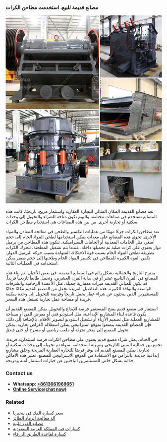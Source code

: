 <h3>مصانع قديمة للبيع، استخدمت مطاحن الكرات</h3><img src='1701853466.jpg' alt=''><p>تعد مصانع القديمة المكان المثالي للتجارة العقارية واستثمار مربح. تاريخيًا، كانت هذه المصانع تستخدم في صناعات مختلفة، واليوم تكون متاحة للشراء والتحويل إلى وحدات سكنية أو تجارية أخرى. من بين هذه الصناعات هي استخدام مطاحن الكرات.</p><p>تعد مطاحن الكرات جزءًا مهمًا من عمليات التكسير والطحن في معالجة المعادن والمواد الأخرى. تحوي هذه المصانع على معدات يمكن استخدامها لطحن المواد الخام إلى حجم أصغر، مثل الخامات المعدنية أو الخامات السيراميكية. تتكون هذه المطاحن من برميل دوار يحتوي على كرات صلبة تم تحميلها داخله. عندما يتم تشغيل المطحنة، تتحرك الكرات بطريقة تطحن المواد الخام بسبب قوة الاحتكاك المتولدة بسبب حركة البرميل الدوار. تكمن القوة الكبيرة للمطاحن في تكسير المواد الخام وطحنها إلى حجم صغير يمكن استخدامه في العمليات التالية.</p><p>يمتزج التاريخ والجمالية بشكل رائع في المصانع القديمة. في بعض الأحيان، تم بناء هذه المصانع في القرن التاسع عشر أو في بداية القرن العشرين، وتحمل طابعاً تاريخياً فريداً. قد يكون للمباني القديمة ميزات معمارية جميلة، مثل الأعمدة الرخامية والشرفات الواسعة والنوافذ الكبيرة. هذه التفاصيل الفريدة تجعل من المصنع القديم مكانًا جذابًا للمستثمرين الذين يبحثون عن شراء عقار يحمل تاريخاً وفرصة للتحويل إلى وحدة سكنية فريدة أو مساحة عمل تجارية تستغل هذه السحر.</p><p>استثمار في مصنع قديم يمنح المستثمر فرصة للإبداع والتحويل. يمكن للمصنع القديم أن يكون قاعدة لبناء المشاريع الإبداعية، مثل استوديو فني أو معرض للفن أو مساحة للمشاريع العملية مثل تصميم الأزياء أو تشغيل استوديو لتصوير الأفلام. بالإضافة إلى ذلك، فإن المصانع القديمة يتمتعوا بموقع استراتيجي يمكن استغلاله لأغراض تجارية. يمكن تحويل المصنع إلى متجر تجزئة أو ملعب رياضي أو مسرح أو حتى فندق.</p><p>في الختام، يمثل شراء مصنع قديم يحتوي على مطاحن الكرات فرصة استثمارية فريدة. تجمع بين جمالية المبنى التاريخي ومرونة استخدامه. سواء تم تحويله إلى وحدات سكنية أو تجارية، يمكن للمصنع القديم أن يوفر فرصًا للتجارة العقارية المربحة وخلق مشاريع إبداعية جديدة. بالتزامن مع الاستفادة من الموقع الاستراتيجي للمصنع، تعتبر هذه الأماكن جذابة بشكل خاص للمستثمرين الباحثين عن خيارات استثمار آمنة ومربحة.</p><h3>Contact us</h3><ul><li><strong>Whatsapp:&nbsp;<a href="https://wa.me/8613661969651">+8613661969651</a></strong></li><li><a href="https://swt.shibang-china.com/?git&amp;zhl&amp;مصانع قديمة للبيع، استخدمت مطاحن الكرات"><strong>Online Service(chat now)</strong></a></li></ul><h3>Related</h3><ul><li><a href='سعر كسارة الفك في نيجيريا.md'>سعر كسارة الفك في نيجيريا</a></li><li><a href='آلة معالجة الرماد الطائر.md'>آلة معالجة الرماد الطائر</a></li><li><a href='مصانع الفرز للبيع.md'>مصانع الفرز للبيع</a></li><li><a href='كسارات في المملكة العربية السعودية.md'>كسارات في المملكة العربية السعودية</a></li><li><a href='كسارة لقاعدة الطريق الزرقاء.md'>كسارة لقاعدة الطريق الزرقاء</a></li></ul>